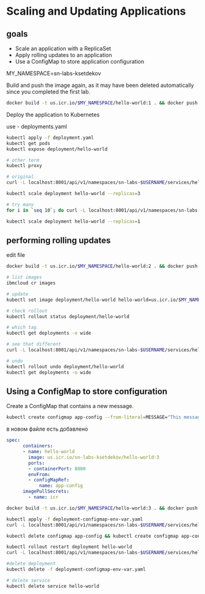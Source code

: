 # Scaling and Updating Applications

## goals

* Scale an application with a ReplicaSet
* Apply rolling updates to an application
* Use a ConfigMap to store application configuration

MY_NAMESPACE=sn-labs-ksetdekov

Build and push the image again, as it may have been deleted automatically since you completed the first lab.

```bash
docker build -t us.icr.io/$MY_NAMESPACE/hello-world:1 . && docker push us.icr.io/$MY_NAMESPACE/hello-world:1
```

Deploy the application to Kubernetes

use - deployments.yaml

```bash
kubectl apply -f deployment.yaml
kubectl get pods
kubectl expose deployment/hello-world

# other term 
kubectl proxy

# original
curl -L localhost:8001/api/v1/namespaces/sn-labs-$USERNAME/services/hello-world/proxy

kubectl scale deployment hello-world --replicas=3

# try many
for i in `seq 10`; do curl -L localhost:8001/api/v1/namespaces/sn-labs-$USERNAME/services/hello-world/proxy; done

kubectl scale deployment hello-world --replicas=1
```

## performing rolling updates

edit file

```bash
docker build -t us.icr.io/$MY_NAMESPACE/hello-world:2 . && docker push us.icr.io/$MY_NAMESPACE/hello-world:2

# list images
ibmcloud cr images

# update
kubectl set image deployment/hello-world hello-world=us.icr.io/$MY_NAMESPACE/hello-world:2

# check rollout
kubectl rollout status deployment/hello-world

# which tag
kubectl get deployments -o wide

# see that different
curl -L localhost:8001/api/v1/namespaces/sn-labs-$USERNAME/services/hello-world/proxy

# undo
kubectl rollout undo deployment/hello-world
kubectl get deployments -o wide
```

## Using a ConfigMap to store configuration

Create a ConfigMap that contains a new message.

```bash
kubectl create configmap app-config --from-literal=MESSAGE="This message came from a ConfigMap!"
```

в новом файле есть добавлено

```yaml
spec:
      containers:
      - name: hello-world
        image: us.icr.io/sn-labs-ksetdekov/hello-world:3
        ports:
        - containerPort: 8080
        envFrom:
        - configMapRef:
            name: app-config
      imagePullSecrets:
        - name: icr
```

```bash
docker build -t us.icr.io/$MY_NAMESPACE/hello-world:3 . && docker push us.icr.io/$MY_NAMESPACE/hello-world:3

kubectl apply -f deployment-configmap-env-var.yaml
curl -L localhost:8001/api/v1/namespaces/sn-labs-$USERNAME/services/hello-world/proxy

kubectl delete configmap app-config && kubectl create configmap app-config --from-literal=MESSAGE="This message is different, and you didn't have to rebuild the image!"

kubectl rollout restart deployment hello-world
curl -L localhost:8001/api/v1/namespaces/sn-labs-$USERNAME/services/hello-world/proxy

#delete deployment
kubectl delete -f deployment-configmap-env-var.yaml

# delete service
kubectl delete service hello-world
```
